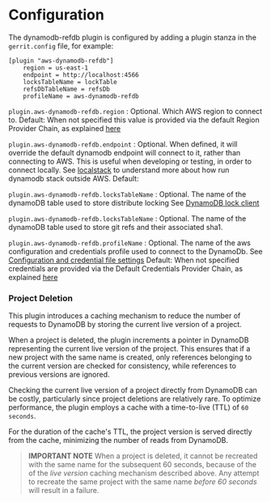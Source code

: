 Configuration
=========================

The dynamodb-refdb plugin is configured by adding a plugin stanza in the
`gerrit.config` file, for example:

```text
[plugin "aws-dynamodb-refdb"]
    region = us-east-1
    endpoint = http://localhost:4566
    locksTableName = lockTable
    refsDbTableName = refsDb
    profileName = aws-dynamodb-refdb
```

`plugin.aws-dynamodb-refdb.region`
:   Optional. Which AWS region to connect to.
Default: When not specified this value is provided via the default Region
Provider Chain, as explained [here](https://docs.aws.amazon.com/sdk-for-java/v1/developer-guide/credentials.html)

`plugin.aws-dynamodb-refdb.endpoint`
:   Optional. When defined, it will override the default dynamodb endpoint
will connect to it, rather than connecting to AWS. This is useful when
developing or testing, in order to connect locally.
See [localstack](https://github.com/localstack/localstack) to understand
more about how run dynamodb stack outside AWS.
Default: <empty>

`plugin.aws-dynamodb-refdb.locksTableName`
:   Optional. The name of the dynamoDB table used to store distribute locking
See [DynamoDB lock client](https://github.com/awslabs/amazon-dynamodb-lock-client)

`plugin.aws-dynamodb-refdb.locksTableName`
:   Optional. The name of the dynamoDB table used to store git refs and their
associated sha1.

`plugin.aws-dynamodb-refdb.profileName`
:   Optional. The name of the aws configuration and credentials profile used to
connect to the DynamoDb. See [Configuration and credential file settings](https://docs.aws.amazon.com/cli/latest/userguide/cli-configure-files.html)
Default: When not specified credentials are provided via the Default Credentials
Provider Chain, as explained [here](https://docs.aws.amazon.com/sdk-for-java/v1/developer-guide/credentials.html)

### Project Deletion

This plugin introduces a caching mechanism to reduce the number of requests to
DynamoDB by storing the current live version of a project.

When a project is deleted, the plugin increments a pointer in DynamoDB
representing the current live version of the project. This ensures that if a
new project with the same name is created, only references belonging to the
current version are checked for consistency, while references to previous
versions are ignored.

Checking the current live version of a project directly from DynamoDB can be
costly, particularly since project deletions are relatively rare. To optimize
performance, the plugin employs a cache with a time-to-live (TTL) of `60
seconds`.

For the duration of the cache's TTL, the project version is served directly
from the cache, minimizing the number of reads from DynamoDB.

> **IMPORTANT NOTE** When a project is deleted, it cannot be recreated with
> the same name for the subsequent 60 seconds, because of the of the _live version_ caching mechanism described above.
> Any attempt to recreate the same project with the same name *before 60 seconds*
> will result in a failure.


